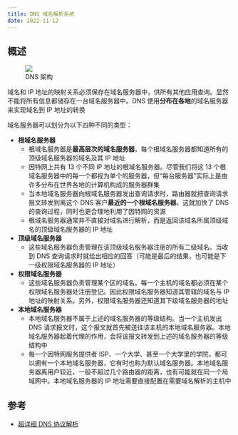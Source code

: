 ```yaml
---
title: DNS 域名解析系统
date: 2022-11-12
---
```


## 概述

<figure><img src="/img/cs/DNS_0.png"/><figcaption>
  DNS 架构
</figcaption></figure>

域名和 IP 地址的映射关系必须保存在域名服务器中，供所有其他应用查询。显然不能将所有信息都储存在一台域名服务器中。DNS 使用**分布在各地**的域名服务器来实现域名到 IP 地址的转换

域名服务器可以划分为以下四种不同的类型：

- **根域名服务器**
  - 根域名服务器是**最高层次的域名服务器**。每个根域名服务器都知道所有的顶级域名服务器的域名及其 IP 地址
  - 因特网上共有 13 个不同 IP 地址的根域名服务器。尽管我们将这 13 个根域名服务器中的每一个都视为单个的服务器，但“每台服务器”实际上是由许多分布在世界各地的计算机构成的服务器群集
  - 当本地域名服务器向根域名服务器发出查询请求时，路由器就把查询请求报文转发到离这个 DNS 客户**最近的一个根域名服务器**。这就加快了 DNS 的查询过程，同时也更合理地利用了因特网的资源
  - 根域名服务器通常并不直接对域名进行解析，而是返回该域名所属顶级域名的顶级域名服务器的 IP 地址
- **顶级域名服务器**
  - 这些域名服务器负责管理在该顶级域名服务器注册的所有二级域名。当收到 DNS 查询请求时就给出相应的回答（可能是最后的结果，也可能是下一级权限域名服务器的 IP 地址）
- **权限域名服务器**
  - 这些域名服务器负责管理某个区的域名。每一个主机的域名都必须在某个权限域名服务器处注册登记。因此权限域名服务器知道其管辖的域名与 IP 地址的映射关系。另外，权限域名服务器还知道其下级域名服务器的地址
- **本地域名服务器**
  - 本地域名服务器不属于上述的域名服务器的等级结构。当一个主机发出 DNS 请求报文时，这个报文就首先被送往该主机的本地域名服务器。本地域名服务器起着代理的作用，会将该报文转发到上述的域名服务器的等级结构中
  - 每一个因特网服务提供者 ISP、一个大学、甚至一个大学里的学院，都可以拥有一个本地域名服务器，它有时也称为默认域名服务器。本地域名服务器离用户较近，一般不超过几个路由器的距离，也有可能就在同一个局域网中。本地域名服务器的 IP 地址需要直接配置在需要域名解析的主机中

## 参考

- [超详细 DNS 协议解析](https://cswiki.top/pages/29c2aa)
